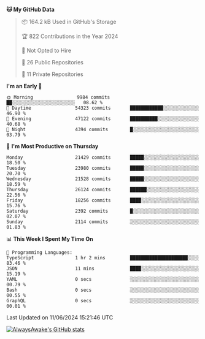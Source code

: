 <!--START_SECTION:waka-->
**🐱 My GitHub Data** 

> 📦 164.2 kB Used in GitHub's Storage 
 > 
> 🏆 822 Contributions in the Year 2024
 > 
> 🚫 Not Opted to Hire
 > 
> 📜 26 Public Repositories 
 > 
> 🔑 11 Private Repositories 
 > 
**I'm an Early 🐤** 

```text
🌞 Morning                9984 commits        ██░░░░░░░░░░░░░░░░░░░░░░░   08.62 % 
🌆 Daytime                54323 commits       ████████████░░░░░░░░░░░░░   46.90 % 
🌃 Evening                47122 commits       ██████████░░░░░░░░░░░░░░░   40.68 % 
🌙 Night                  4394 commits        █░░░░░░░░░░░░░░░░░░░░░░░░   03.79 % 
```
📅 **I'm Most Productive on Thursday** 

```text
Monday                   21429 commits       █████░░░░░░░░░░░░░░░░░░░░   18.50 % 
Tuesday                  23980 commits       █████░░░░░░░░░░░░░░░░░░░░   20.70 % 
Wednesday                21528 commits       █████░░░░░░░░░░░░░░░░░░░░   18.59 % 
Thursday                 26124 commits       ██████░░░░░░░░░░░░░░░░░░░   22.56 % 
Friday                   18256 commits       ████░░░░░░░░░░░░░░░░░░░░░   15.76 % 
Saturday                 2392 commits        █░░░░░░░░░░░░░░░░░░░░░░░░   02.07 % 
Sunday                   2114 commits        ░░░░░░░░░░░░░░░░░░░░░░░░░   01.83 % 
```


📊 **This Week I Spent My Time On** 

```text
💬 Programming Languages: 
TypeScript               1 hr 2 mins         █████████████████████░░░░   83.46 % 
JSON                     11 mins             ████░░░░░░░░░░░░░░░░░░░░░   15.19 % 
YAML                     0 secs              ░░░░░░░░░░░░░░░░░░░░░░░░░   00.79 % 
Bash                     0 secs              ░░░░░░░░░░░░░░░░░░░░░░░░░   00.55 % 
GraphQL                  0 secs              ░░░░░░░░░░░░░░░░░░░░░░░░░   00.01 % 
```


 Last Updated on 11/06/2024 15:21:46 UTC
<!--END_SECTION:waka-->

[![AlwaysAwake's GitHub stats](https://github-readme-stats.vercel.app/api?username=AlwaysAwake&show_icons=true&theme=github_dark&count_private=true)](https://github.com/AlwaysAwake/AlwaysAwake)
